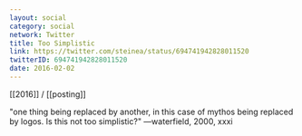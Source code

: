 ```yaml
---
layout: social
category: social
network: Twitter
title: Too Simplistic
link: https://twitter.com/steinea/status/694741942828011520
twitterID: 694741942828011520
date: 2016-02-02
---
```


[[2016]] / [[posting]]

"one thing being replaced by another, in this case of mythos being replaced by logos. Is this not too simplistic?" —waterfield, 2000, xxxi

